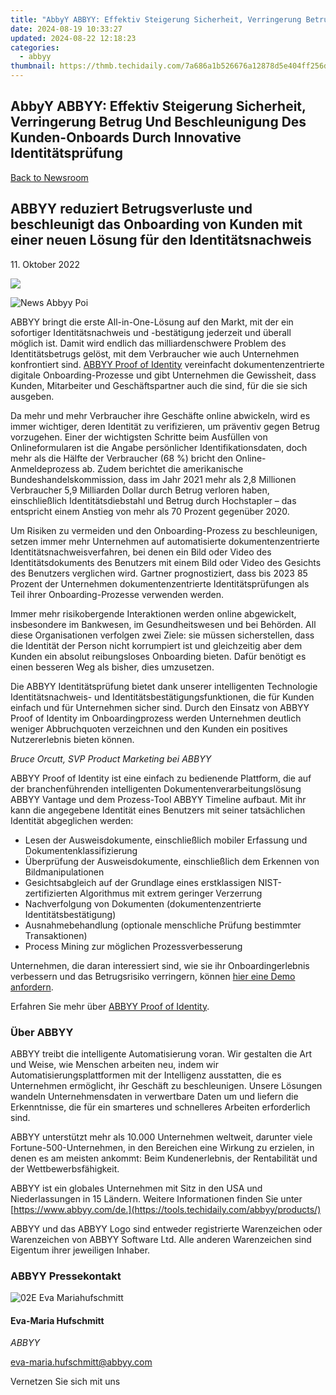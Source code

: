```yaml
---
title: "AbbyY ABBYY: Effektiv Steigerung Sicherheit, Verringerung Betrug Und Beschleunigung Des Kunden-Onboards Durch Innovative Identitätsprüfung"
date: 2024-08-19 10:33:27
updated: 2024-08-22 12:18:23
categories:
  - abbyy
thumbnail: https://thmb.techidaily.com/7a686a1b526676a12878d5e404ff256d91c8737d5163c7ab05139a28f15cb6cd.jpg
---
```


## AbbyY ABBYY: Effektiv Steigerung Sicherheit, Verringerung Betrug Und Beschleunigung Des Kunden-Onboards Durch Innovative Identitätsprüfung

[Back to Newsroom](https://tools.techidaily.com/abbyy/products/)

## ABBYY reduziert Betrugsverluste und beschleunigt das Onboarding von Kunden mit einer neuen Lösung für den Identitätsnachweis

11\. Oktober 2022

![](https://content.abbyy.com/-/media/project/abbyy/abbyy/branchtemplates/shutterstock_1272462163_1296-x-729.jpg?h=729&iar=0&w=1296)

![News Abbyy Poi](https://static2.abbyy.com/abbyycommedia/36116/news-abbyy-poi.jpg) 

ABBYY bringt die erste All-in-One-Lösung auf den Markt, mit der ein sofortiger Identitätsnachweis und -bestätigung jederzeit und überall möglich ist. Damit wird endlich das milliardenschwere Problem des Identitätsbetrugs gelöst, mit dem Verbraucher wie auch Unternehmen konfrontiert sind. [ABBYY Proof of Identity](https://tools.techidaily.com/abbyy/products/) vereinfacht dokumentenzentrierte digitale Onboarding-Prozesse und gibt Unternehmen die Gewissheit, dass Kunden, Mitarbeiter und Geschäftspartner auch die sind, für die sie sich ausgeben.

Da mehr und mehr Verbraucher ihre Geschäfte online abwickeln, wird es immer wichtiger, deren Identität zu verifizieren, um präventiv gegen Betrug vorzugehen. Einer der wichtigsten Schritte beim Ausfüllen von Onlineformularen ist die Angabe persönlicher Identifikationsdaten, doch mehr als die Hälfte der Verbraucher (68 %) bricht den Online-Anmeldeprozess ab. Zudem berichtet die amerikanische Bundeshandelskommission, dass im Jahr 2021 mehr als 2,8 Millionen Verbraucher 5,9 Milliarden Dollar durch Betrug verloren haben, einschließlich Identitätsdiebstahl und Betrug durch Hochstapler – das entspricht einem Anstieg von mehr als 70 Prozent gegenüber 2020.

Um Risiken zu vermeiden und den Onboarding-Prozess zu beschleunigen, setzen immer mehr Unternehmen auf automatisierte dokumentenzentrierte Identitätsnachweisverfahren, bei denen ein Bild oder Video des Identitätsdokuments des Benutzers mit einem Bild oder Video des Gesichts des Benutzers verglichen wird. Gartner prognostiziert, dass bis 2023 85 Prozent der Unternehmen dokumentenzentrierte Identitätsprüfungen als Teil ihrer Onboarding-Prozesse verwenden werden.

Immer mehr risikobergende Interaktionen werden online abgewickelt, insbesondere im Bankwesen, im Gesundheitswesen und bei Behörden. All diese Organisationen verfolgen zwei Ziele: sie müssen sicherstellen, dass die Identität der Person nicht korrumpiert ist und gleichzeitig aber dem Kunden ein absolut reibungsloses Onboarding bieten. Dafür benötigt es einen besseren Weg als bisher, dies umzusetzen.

Die ABBYY Identitätsprüfung bietet dank unserer intelligenten Technologie Identitätsnachweis- und Identitätsbestätigungsfunktionen, die für Kunden einfach und für Unternehmen sicher sind. Durch den Einsatz von ABBYY Proof of Identity im Onboardingprozess werden Unternehmen deutlich weniger Abbruchquoten verzeichnen und den Kunden ein positives Nutzererlebnis bieten können.

_Bruce Orcutt, SVP Product Marketing bei ABBYY_

ABBYY Proof of Identity ist eine einfach zu bedienende Plattform, die auf der branchenführenden intelligenten Dokumentenverarbeitungslösung ABBYY Vantage und dem Prozess-Tool ABBYY Timeline aufbaut. Mit ihr kann die angegebene Identität eines Benutzers mit seiner tatsächlichen Identität abgeglichen werden:

* Lesen der Ausweisdokumente, einschließlich mobiler Erfassung und Dokumentenklassifizierung
* Überprüfung der Ausweisdokumente, einschließlich dem Erkennen von Bildmanipulationen
* Gesichtsabgleich auf der Grundlage eines erstklassigen NIST-zertifizierten Algorithmus mit extrem geringer Verzerrung
* Nachverfolgung von Dokumenten (dokumentenzentrierte Identitätsbestätigung)
* Ausnahmebehandlung (optionale menschliche Prüfung bestimmter Transaktionen)
* Process Mining zur möglichen Prozessverbesserung

  
Unternehmen, die daran interessiert sind, wie sie ihr Onboardingerlebnis verbessern und das Betrugsrisiko verringern, können [hier eine Demo anfordern](https://tools.techidaily.com/abbyy/products/).

Erfahren Sie mehr über [ABBYY Proof of Identity](https://tools.techidaily.com/abbyy/products/).

### Über ABBYY

ABBYY treibt die intelligente Automatisierung voran. Wir gestalten die Art und Weise, wie Menschen arbeiten neu, indem wir Automatisierungsplattformen mit der Intelligenz ausstatten, die es Unternehmen ermöglicht, ihr Geschäft zu beschleunigen. Unsere Lösungen wandeln Unternehmensdaten in verwertbare Daten um und liefern die Erkenntnisse, die für ein smarteres und schnelleres Arbeiten erforderlich sind.

ABBYY unterstützt mehr als 10.000 Unternehmen weltweit, darunter viele Fortune-500-Unternehmen, in den Bereichen eine Wirkung zu erzielen, in denen es am meisten ankommt: Beim Kundenerlebnis, der Rentabilität und der Wettbewerbsfähigkeit.

ABBYY ist ein globales Unternehmen mit Sitz in den USA und Niederlassungen in 15 Ländern. Weitere Informationen finden Sie unter [https://www.abbyy.com/de.](https://tools.techidaily.com/abbyy/products/)

ABBYY und das ABBYY Logo sind entweder registrierte Warenzeichen oder Warenzeichen von ABBYY Software Ltd. Alle anderen Warenzeichen sind Eigentum ihrer jeweiligen Inhaber. 

### ABBYY Pressekontakt

![02E Eva Mariahufschmitt](https://static4.abbyy.com/abbyycommedia/23663/02e-eva-mariahufschmitt.png)

#### Eva-Maria Hufschmitt

_ABBYY_

[eva-maria.hufschmitt@abbyy.com](https://tools.techidaily.com/abbyy/products/) 

Vernetzen Sie sich mit uns

<ins class="adsbygoogle"
     style="display:block"
     data-ad-format="autorelaxed"
     data-ad-client="ca-pub-7571918770474297"
     data-ad-slot="1223367746"></ins>



<ins class="adsbygoogle"
     style="display:block"
     data-ad-client="ca-pub-7571918770474297"
     data-ad-slot="8358498916"
     data-ad-format="auto"
     data-full-width-responsive="true"></ins>
